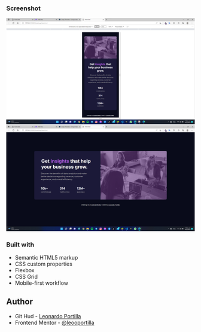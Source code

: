 ### Screenshot

![](./Capture/Mobile.png)
![](./Capture/Desktop.png)

### Built with

- Semantic HTML5 markup
- CSS custom properties
- Flexbox
- CSS Grid
- Mobile-first workflow

## Author
- Git Hud - [Leonardo Portilla](https://github.com/leooportilla)
- Frontend Mentor - [@leooportilla](https://www.frontendmentor.io/profile/leooportilla) 
